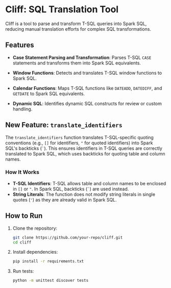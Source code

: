 # Cliff: SQL Translation Tool

Cliff is a tool to parse and transform T-SQL queries into Spark SQL, reducing manual translation efforts for complex SQL transformations.

## Features

- **Case Statement Parsing and Transformation**:
  Parses T-SQL `CASE` statements and transforms them into Spark SQL equivalents.

- **Window Functions**:
  Detects and translates T-SQL window functions to Spark SQL.

- **Calendar Functions**:
  Maps T-SQL functions like `DATEADD`, `DATEDIFF`, and `GETDATE` to Spark SQL equivalents.

- **Dynamic SQL**:
  Identifies dynamic SQL constructs for review or custom handling.

## New Feature: `translate_identifiers`

The `translate_identifiers` function translates T-SQL-specific quoting conventions (e.g., `[]` for identifiers, `"` for quoted identifiers) into Spark SQL's backticks (`` ` ``). This ensures identifiers in T-SQL queries are correctly translated to Spark SQL, which uses backticks for quoting table and column names.

### How It Works
- **T-SQL Identifiers**: T-SQL allows table and column names to be enclosed in `[]` or `"`. In Spark SQL, backticks (`` ` ``) are used instead.
- **String Literals**: The function does not modify string literals in single quotes (`'`) as they are already valid in Spark SQL.
  

## How to Run

1. Clone the repository:
    ```bash
    git clone https://github.com/your-repo/cliff.git
    cd cliff
    ```
2. Install dependencies:
    ```bash
    pip install -r requirements.txt
    ```
3. Run tests:
    ```bash
    python -m unittest discover tests
    ```